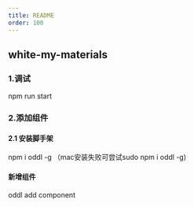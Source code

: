 ```yaml
---
title: README
order: 100
---
```

## white-my-materials

### 1.调试
npm run start

### 2.添加组件
#### 2.1 安装脚手架
npm i oddl -g （mac安装失败可尝试sudo npm i oddl -g)

#### 新增组件
oddl add component